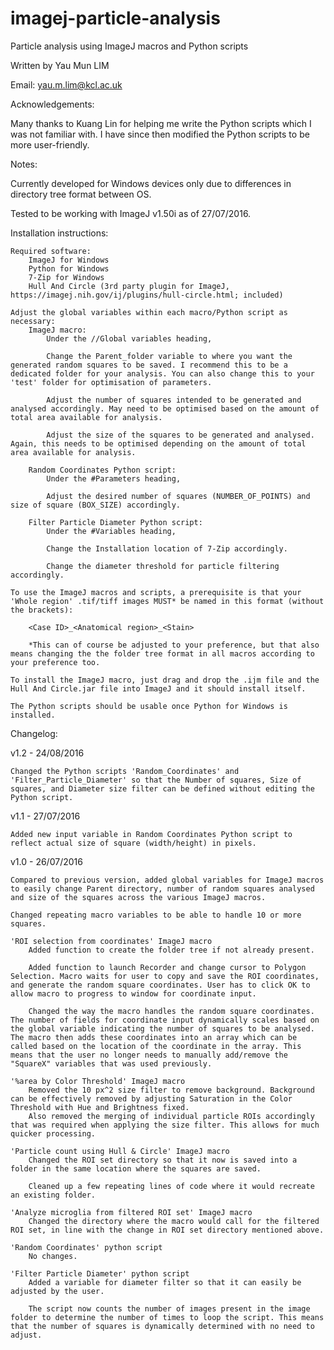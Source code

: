 # imagej-particle-analysis

Particle analysis using ImageJ macros and Python scripts

Written by Yau Mun LIM

Email: yau.m.lim@kcl.ac.uk

Acknowledgements:

Many thanks to Kuang Lin for helping me write the Python scripts which I was not familiar with. I have since then modified the Python scripts to be more user-friendly.

Notes:

Currently developed for Windows devices only due to differences in directory tree format between OS.

Tested to be working with ImageJ v1.50i as of 27/07/2016.

Installation instructions:
	
	Required software:
		ImageJ for Windows
		Python for Windows
		7-Zip for Windows
		Hull And Circle (3rd party plugin for ImageJ, https://imagej.nih.gov/ij/plugins/hull-circle.html; included)
		
	Adjust the global variables within each macro/Python script as necessary:
		ImageJ macro:
			Under the //Global variables heading,
			
			Change the Parent_folder variable to where you want the generated random squares to be saved. I recommend this to be a dedicated folder for your analysis. You can also change this to your 'test' folder for optimisation of parameters.
			
			Adjust the number of squares intended to be generated and analysed accordingly. May need to be optimised based on the amount of total area available for analysis.
			
			Adjust the size of the squares to be generated and analysed. Again, this needs to be optimised depending on the amount of total area available for analysis.
			
		Random Coordinates Python script:
			Under the #Parameters heading,
			
			Adjust the desired number of squares (NUMBER_OF_POINTS) and size of square (BOX_SIZE) accordingly.
			
		Filter Particle Diameter Python script:
			Under the #Variables heading,
			
			Change the Installation location of 7-Zip accordingly.
			
			Change the diameter threshold for particle filtering accordingly.
			
	To use the ImageJ macros and scripts, a prerequisite is that your 'Whole region' .tif/tiff images MUST* be named in this format (without the brackets):
	
		<Case ID>_<Anatomical region>_<Stain>
	
		*This can of course be adjusted to your preference, but that also means changing the the folder tree format in all macros according to your preference too.
	
	To install the ImageJ macro, just drag and drop the .ijm file and the Hull And Circle.jar file into ImageJ and it should install itself.
	
	The Python scripts should be usable once Python for Windows is installed.
			

Changelog:

v1.2 - 24/08/2016

	Changed the Python scripts 'Random_Coordinates' and 'Filter_Particle_Diameter' so that the Number of squares, Size of squares, and Diameter size filter can be defined without editing the Python script.

v1.1 - 27/07/2016

	Added new input variable in Random Coordinates Python script to reflect actual size of square (width/height) in pixels.


v1.0 - 26/07/2016

	Compared to previous version, added global variables for ImageJ macros to easily change Parent directory, number of random squares analysed and size of the squares across the various ImageJ macros.

	Changed repeating macro variables to be able to handle 10 or more squares.

	'ROI selection from coordinates' ImageJ macro
		Added function to create the folder tree if not already present.
	
		Added function to launch Recorder and change cursor to Polygon Selection. Macro waits for user to copy and save the ROI coordinates, and generate the random square coordinates. User has to click OK to allow macro to progress to window for coordinate input.
	
		Changed the way the macro handles the random square coordinates. The number of fields for coordinate input dynamically scales based on the global variable indicating the number of squares to be analysed. The macro then adds these coordinates into an array which can be called based on the location of the coordinate in the array. This means that the user no longer needs to manually add/remove the "SquareX" variables that was used previously.
	
	'%area by Color Threshold' ImageJ macro
		Removed the 10 px^2 size filter to remove background. Background can be effectively removed by adjusting Saturation in the Color Threshold with Hue and Brightness fixed.
		Also removed the merging of individual particle ROIs accordingly that was required when applying the size filter. This allows for much quicker processing.
	
	'Particle count using Hull & Circle' ImageJ macro
		Changed the ROI set directory so that it now is saved into a folder in the same location where the squares are saved.
	
		Cleaned up a few repeating lines of code where it would recreate an existing folder.
	
	'Analyze microglia from filtered ROI set' ImageJ macro
		Changed the directory where the macro would call for the filtered ROI set, in line with the change in ROI set directory mentioned above.
	
	'Random Coordinates' python script
		No changes.
	
	'Filter Particle Diameter' python script
		Added a variable for diameter filter so that it can easily be adjusted by the user.
	
		The script now counts the number of images present in the image folder to determine the number of times to loop the script. This means that the number of squares is dynamically determined with no need to adjust.
